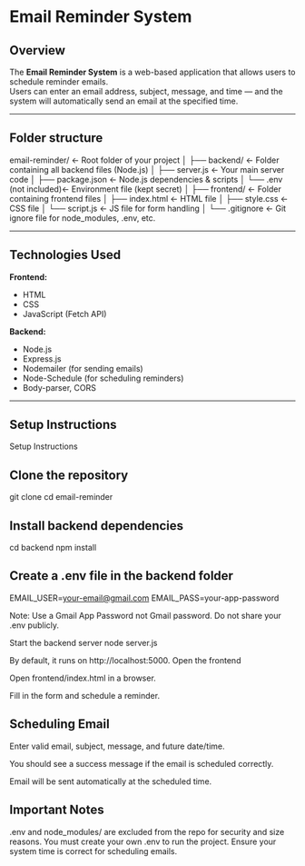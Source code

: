 # Email Reminder System

## Overview
The **Email Reminder System** is a web-based application that allows users to schedule reminder emails.  
Users can enter an email address, subject, message, and time — and the system will automatically send an email at the specified time.

---
## Folder structure

email-reminder/            ← Root folder of your project
│
├── backend/               ← Folder containing all backend files (Node.js)
│   ├── server.js          ← Your main server code
│   ├── package.json       ← Node.js dependencies & scripts
│   └── .env (not included)← Environment file (kept secret)
│
├── frontend/              ← Folder containing frontend files
│   ├── index.html         ← HTML file
│   ├── style.css          ← CSS file
│   └── script.js          ← JS file for form handling
│
└── .gitignore             ← Git ignore file for node_modules, .env, etc.

---

## Technologies Used

**Frontend:**
- HTML  
- CSS  
- JavaScript (Fetch API)

**Backend:**
- Node.js  
- Express.js  
- Nodemailer (for sending emails)  
- Node-Schedule (for scheduling reminders)  
- Body-parser, CORS

---

## Setup Instructions
Setup Instructions

## Clone the repository

git clone <your-repo-URL>
cd email-reminder


## Install backend dependencies

cd backend
npm install


## Create a .env file in the backend folder

EMAIL_USER=your-email@gmail.com
EMAIL_PASS=your-app-password

Note: Use a Gmail App Password not Gmail password. Do not share your .env publicly.

Start the backend server
node server.js


By default, it runs on http://localhost:5000.
Open the frontend

Open frontend/index.html in a browser.

Fill in the form and schedule a reminder.

## Scheduling Email

Enter valid email, subject, message, and future date/time.

You should see a success message if the email is scheduled correctly.

Email will be sent automatically at the scheduled time.

## Important Notes

.env and node_modules/ are excluded from the repo for security and size reasons.
You must create your own .env to run the project.
Ensure your system time is correct for scheduling emails.

